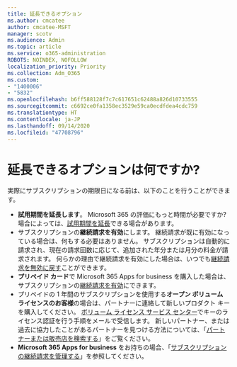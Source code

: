 ```yaml
---
title: 延長できるオプション
ms.author: cmcatee
author: cmcatee-MSFT
manager: scotv
ms.audience: Admin
ms.topic: article
ms.service: o365-administration
ROBOTS: NOINDEX, NOFOLLOW
localization_priority: Priority
ms.collection: Adm_O365
ms.custom:
- "1400006"
- "5832"
ms.openlocfilehash: b6ff588128f7c7c617651c62488a826d10733555
ms.sourcegitcommit: c6692ce0fa1358ec3529e59ca0ecdfdea4cdc759
ms.translationtype: HT
ms.contentlocale: ja-JP
ms.lasthandoff: 09/14/2020
ms.locfileid: "47708796"
---
```

# <a name="what-are-my-options-to-extend"></a>延長できるオプションは何ですか?

実際にサブスクリプションの期限日になる前は、以下のことを行うことができます。

- **試用期間を延長します**。  Microsoft 365 の評価にもっと時間が必要ですか? 場合によっては、[試用期間を延長](https://docs.microsoft.com/microsoft-365/commerce/extend-your-trial)できる場合があります。  
- サブスクリプションの**継続請求を有効**にします。 継続請求が既に有効になっている場合は、何もする必要はありません。 サブスクリプションは自動的に請求され、現在の請求回数に応じて、追加された年分または月分の料金が請求されます。 何らかの理由で継続請求を有効にした場合は、いつでも[継続請求を無効に戻す](https://docs.microsoft.com/microsoft-365/commerce/subscriptions/renew-your-subscription)ことができます。
- **プリペイド カード**で Microsoft 365 Apps for business を購入した場合は、サブスクリプションの[継続請求を有効](https://docs.microsoft.com/microsoft-365/commerce/subscriptions/renew-your-subscription)にできます。
- プリペイドの 1 年間のサブスクリプションを使用する**オープン ボリュ​​ーム ライセンスのお客様**の場合は、パートナーに連絡して新しいプロダクト キーを購入してください。 [ボリューム ライセンス サービス センター](https://go.microsoft.com/fwlink/p/?LinkID=282016)でキーのライセンス認証を行う手順をメールで受信します。 新しいパートナー、または過去に協力したことがあるパートナーを見つける方法については、「[パートナーまたは販売店を検索する](https://docs.microsoft.com/microsoft-365/admin/manage/find-your-partner-or-reseller)」をご覧ください。
- **Microsoft 365 Apps for business** をお持ちの場合、「[サブスクリプションの継続請求を管理する](https://docs.microsoft.com/microsoft-365/commerce/subscriptions/renew-your-subscription)」を参照してください。
